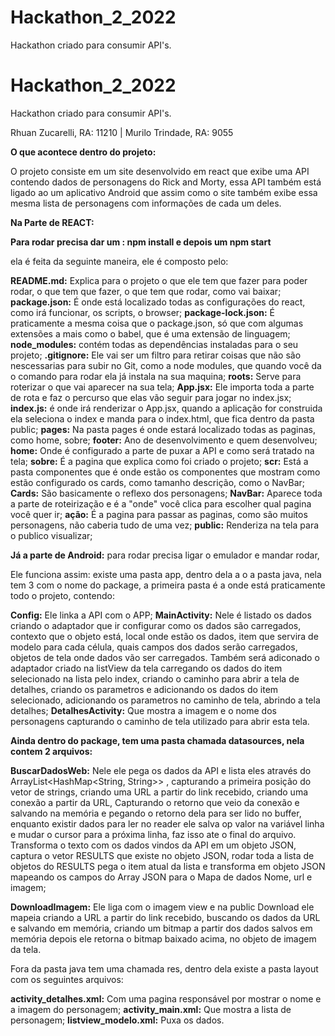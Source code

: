 # Hackathon_2_2022
Hackathon criado para consumir API's.

# Hackathon_2_2022
Hackathon criado para consumir API's.

Rhuan Zucarelli, RA: 11210 |
Murilo Trindade, RA: 9055

**O que acontece dentro do projeto:**

O projeto consiste em um site desenvolvido em react que exibe uma API contendo dados de personagens do Rick and Morty, 
essa API também está ligado ao um aplicativo Android que assim como o site também exibe essa mesma lista de personagens 
com informações de cada um deles.

**Na Parte de REACT:**

**Para rodar precisa dar um : npm install e depois um npm start**

ela é feita da seguinte maneira, ele é composto pelo:

**README.md:** Explica para o projeto o que ele tem que fazer para poder rodar, o que tem que fazer, o que tem que rodar, como vai baixar;
**package.json:** É onde está localizado todas as configurações do react, como irá funcionar, os scripts, o browser;
**package-lock.json:** É praticamente a mesma coisa que o package.json, só que com algumas extensões a mais como o babel, que é uma extensão de linguagem;
**node_modules:** contém todas as dependências instaladas para o seu projeto;
**.gitignore:** Ele vai ser um filtro para retirar coisas que não são nescessarias para subir no Git, como a node modules, que quando você da o comando para rodar ela já instala na sua maquina;
**roots:** Serve para roterizar o que vai aparecer na sua tela;
**App.jsx:** Ele importa toda a parte de rota e faz o percurso que elas vão seguir para jogar no index.jsx;
**index.js:** é onde irá renderizar o App.jsx, quando a aplicação for construida ela seleciona o index e manda para o index.html, que fica dentro da pasta public;
**pages:** Na pasta pages é onde estará localizado todas as paginas, como home, sobre;
**footer:** Ano de desenvolvimento e quem desenvolveu;
**home:** Onde é configurado a parte de puxar a API e como será tratado na tela;
**sobre:** É a pagina que explica como foi criado o projeto;
**scr:** Está a pasta componentes que é onde estão os componentes que mostram como estão configurado os cards, como tamanho descrição, como o NavBar;
**Cards:** São basicamente o reflexo dos personagens;
**NavBar:** Aparece toda a parte de roteirização e é a "onde" você clica para escolher qual pagina você quer ir;
**ação:** É a pagina para passar as paginas, como são muitos personagens, não caberia tudo de uma vez;
**public:**  Renderiza na tela para o publico visualizar;

**Já a parte de Android:** para rodar precisa ligar o emulador e mandar rodar, 

Ele funciona assim: existe uma pasta app, dentro dela a o a pasta java, nela tem  3 com o nome do package, a primeira pasta é a onde está praticamente todo o projeto, contendo: 


**Config:** Ele linka a API com o APP;
**MainActivity:** Nele é listado os dados criando o adaptador que ir configurar como os dados são carregados, contexto que o objeto está, local onde estão os dados, item que servira de modelo 
para cada célula, quais campos dos dados serão carregados, objetos de tela onde dados vão ser carregados. Também será adiconado o adaptador criado na listView da tela carregando os dados do 
item selecionado na lista pelo index, criando o caminho para abrir a tela de detalhes, criando os parametros e adicionando os dados do item selecionado, adicionando os parametros no caminho de tela, abrindo a tela detalhes;
**DetalhesActivity:** Que mostra a imagem e o nome dos personagens capturando o caminho de tela utilizado para abrir esta tela.


 **Ainda dentro do package, tem uma pasta chamada datasources, nela contem 2 arquivos:**
 
 **BuscarDadosWeb:** Nele ele pega os dados da API e lista eles através do ArrayList<HashMap<String, String>> , capturando a primeira posição do vetor de strings, criando uma URL a partir do link recebido, criando uma 
 conexão a partir da URL, Capturando o retorno que veio da conexão e salvando na memória e pegando o retorno dela para ser lido no buffer, enquanto existir dados para ler no reader ele salva op valor na variável 
 linha e mudar o cursor para a próxima linha, faz isso ate o final do arquivo. Transforma o texto com os dados vindos da API em um objeto JSON, captura o vetor RESULTS que existe no objeto JSON, rodar toda a lista de 
 objetos do RESULTS pega o item atual da lista e transforma em objeto JSON mapeando os campos do Array JSON para o Mapa de dados Nome, url e imagem;

**DownloadImagem:** Ele liga com o imagem view e na public Download ele mapeia criando a URL a partir do link recebido, buscando os dados da URL e salvando em memória, criando um bitmap a partir dos dados salvos em memória 
depois ele retorna o bitmap baixado acima, no objeto de imagem da tela.

Fora da pasta java tem uma chamada res, dentro dela existe a pasta layout com os seguintes arquivos:

**activity_detalhes.xml:** Com uma pagina responsável por mostrar o nome e a imagem do personagem;
**activity_main.xml:** Que mostra a lista de personagem;
**listview_modelo.xml:** Puxa os dados.
